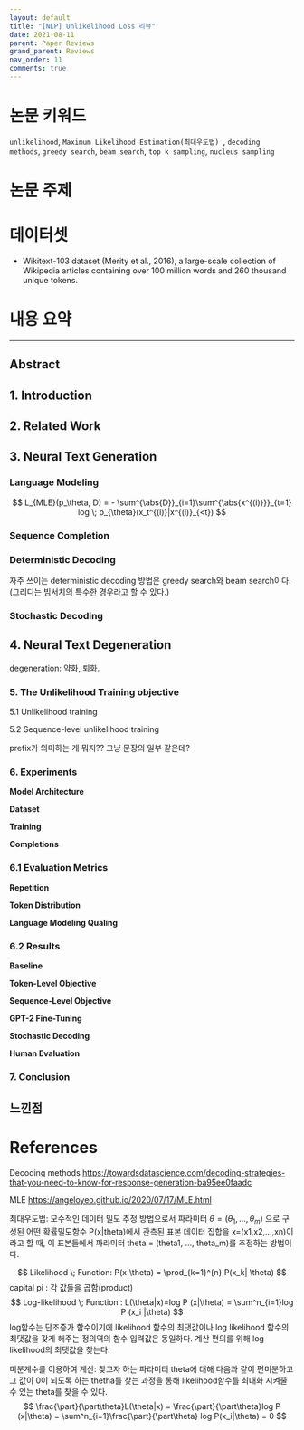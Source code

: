 ```yaml
---
layout: default
title: "[NLP] Unlikelihood Loss 리뷰"
date: 2021-08-11
parent: Paper Reviews
grand_parent: Reviews
nav_order: 11
comments: true
---
```






# 논문 키워드

`unlikelihood`, `Maximum Likelihood Estimation(최대우도법) `, `decoding methods`, `greedy search`, `beam search`, `top k sampling`, `nucleus sampling`

# 논문 주제 





# 데이터셋

* Wikitext-103 dataset (Merity et al., 2016), a large-scale collection of
  Wikipedia articles containing over 100 million words and 260 thousand unique tokens.
  
  



# 내용 요약

---

## Abstract





## 1. Introduction





## 2. Related Work



## 3. Neural Text Generation



### Language Modeling

$$
L_{MLE}(p_\theta, D) = - \sum^{\abs{D}}_{i=1}\sum^{\abs{x^{(i)}}}_{t=1} log \; p_{\theta}(x_t^{(i)}|x^{(i)}_{<t})
$$

### Sequence Completion

### Deterministic Decoding

자주 쓰이는 deterministic decoding 방법은 greedy search와 beam search이다. (그리디는 빔서치의 특수한 경우라고 할 수 있다.)

### Stochastic Decoding





## 4. Neural Text Degeneration

degeneration: 약화, 퇴화.



### 5. The Unlikelihood Training objective

5.1 Unlikelihood training



5.2 Sequence-level unlikelihood training



prefix가 의미하는 게 뭐지?? 그냥 문장의 일부 같은데?



### 6. Experiments

**Model Architecture**

**Dataset**

**Training**

**Completions**



### 6.1 Evaluation Metrics

**Repetition**

**Token Distribution**

**Language Modeling Qualing**



### 6.2 Results

**Baseline**



**Token-Level Objective**



**Sequence-Level Objective**



**GPT-2 Fine-Tuning**



**Stochastic Decoding**



**Human Evaluation**



### 7. Conclusion





## 느낀점



# References

Decoding methods https://towardsdatascience.com/decoding-strategies-that-you-need-to-know-for-response-generation-ba95ee0faadc



MLE https://angeloyeo.github.io/2020/07/17/MLE.html

최대우도법: 모수적인 데이터 밀도 추정 방법으로서 파라미터 $\theta = (\theta_1, ..., \theta_m)$ 으로 구성된 어떤 확률밀도함수 P(x|theta)에서 관측된 표본 데이터 집합을 x=(x1,x2,...,xn)이라고 할 때, 이 표본들에서 파라미터 theta = (theta1, ..., theta_m)를 추정하는 방법이다. 


$$
Likelihood \; Function: P(x|\theta) = \prod_{k=1}^{n} P(x_k| \theta)
$$
capital pi : 각 값들을 곱함(product)
$$
Log-likelihood \; Function : L(\theta|x)=log P (x|\theta) = \sum^n_{i=1}log P (x_i |\theta)
$$
log함수는 단조증가 함수이기에  likelihood 함수의 최댓값이나 log likelihood 함수의 최댓값을 갖게 해주는 정의역의 함수 입력값은 동일하다. 계산 편의를 위해 log-likelihood의 최댓값을 찾는다.

미분계수를 이용하여 계산: 찾고자 하는 파라미터 theta에 대해 다음과 같이 편미분하고 그 값이 0이 되도록 하는 thetha를 찾는 과정을 통해 likelihood함수를 최대화 시켜줄 수 있는 theta를 찾을 수 있다. 
$$
\frac{\part}{\part\theta}L(\theta|x) = \frac{\part}{\part\theta}log P (x|\theta) = \sum^n_{i=1}\frac{\part}{\part\theta} log P(x_i|\theta) = 0
$$
